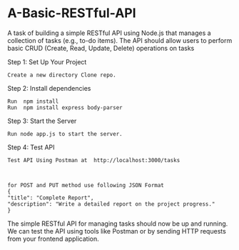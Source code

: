 # A-Basic-RESTful-API
A task of building a simple RESTful API using Node.js that manages a collection of tasks (e.g., to-do items). The API should allow users to perform basic CRUD (Create, Read, Update, Delete) operations on tasks

Step 1: Set Up Your Project 

    Create a new directory Clone repo.
   
        
Step 2: Install dependencies 

    Run  npm install 
    Run  npm install express body-parser
  
Step 3: Start the Server

    Run node app.js to start the server.

Step 4: Test API

    Test API Using Postman at  http://localhost:3000/tasks



    for POST and PUT method use following JSON Format
    {
    "title": "Complete Report",
    "description": "Write a detailed report on the project progress."
    }

The simple RESTful API for managing tasks should now be up and running. We can test the API using tools like Postman or by sending HTTP requests from your frontend application.
